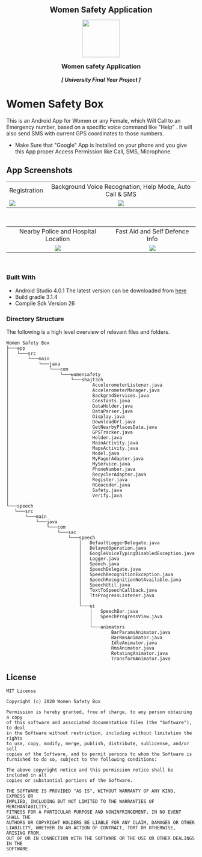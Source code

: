 <h2 style="margin-bottom: 0;" align="center">Women Safety Application </h2>

<p align="center">
<img src="https://www.google.com/url?sa=i&url=https%3A%2F%2Fin.linkedin.com%2Fschool%2Fgitam-deemed-university%2F&psig=AOvVaw29HmVXJ6YGIcAtOruxtocU&ust=1750461545595000&source=images&cd=vfe&opi=89978449&ved=0CBQQjRxqFwoTCIjZqsfP_o0DFQAAAAAdAAAAABAE" height="100" width="100">
<h3 style="margin-top: 0;" align="center">Women safety Application</h3>
<h5 style="margin-top: 0;" align="center">[ University Final Year Project ]</h5>
</p>

# Women Safety Box
This is an Android App for Women or any Female, which Will Call to an Emergency number, based on a specific voice command like "Help" . It will also send SMS with current GPS coordinates to those numbers.

* Make Sure that "Google" App is Installed on your phone and you give this App proper Access Permission like Call, SMS, Microphone.


## App Screenshots
<table>
  <tr>
     <td align="center">Registration</td>
     <td align="center">Background Voice Recognation, Help Mode, Auto Call & SMS</td>
  </tr>
  <tr>
    <td valign="top"><img src="https://user-images.githubusercontent.com/15268903/44601093-3d313680-a7fd-11e8-9e94-ba3b77d0dfc3.gif"></td>
    <td valign="top" align="center"><img src="https://user-images.githubusercontent.com/15268903/44601241-ab75f900-a7fd-11e8-92a9-28bbce9630ca.gif"></td>
  </tr>
 </table>
 <br>
 <table>
  <tr>
     <td align="center">Nearby Police and Hospital Location</td>
     <td align="center">Fast Aid and Self Defence Info</td>
  </tr>
  <tr>
    <td valign="top" align="center"><img src="https://user-images.githubusercontent.com/15268903/44601093-3d313680-a7fd-11e8-9e94-ba3b77d0dfc3.gif"></td>
    <td valign="top" align="center"><img src="https://user-images.githubusercontent.com/15268903/44601775-65219980-a7ff-11e8-93c2-547ecff322ee.gif"></td>
  </tr>
 </table>
 <br>
 
 ### Built With
 
 * Android Studio 4.0.1 The latest version can be downloaded from [here](https://developer.android.com/studio/)
 * Build gradle 3.1.4
 * Compile Sdk Version 26

 
 ### Directory Structure
 
 The following is a high level overview of relevant files and folders.
 
 ```
Women Safety Box
├───app
│   └───src
│       └───main
│           └───java
│               └───com
│                   └───womensafety
│                       └───shajt3ch
│                               AccelerometerListener.java
│                               AccelerometerManager.java
│                               BackgrndServices.java
│                               Constants.java
│                               DataHolder.java
│                               DataParser.java
│                               Display.java
│                               DownloadUrl.java
│                               GetNearbyPlacesData.java
│                               GPSTracker.java
│                               Holder.java
│                               MainActivity.java
│                               MapsActivity.java
│                               Model.java
│                               MyPagerAdapter.java
│                               MyService.java
│                               PhoneNumber.java
│                               RecyclerAdapter.java
│                               Register.java
│                               RGeocoder.java
│                               Safety.java
│                               Verify.java
│
└───speech
    └───src
        └───main
            └───java
                └───com
                    └───sac
                        └───speech
                            │   DefaultLoggerDelegate.java
                            │   DelayedOperation.java
                            │   GoogleVoiceTypingDisabledException.java
                            │   Logger.java
                            │   Speech.java
                            │   SpeechDelegate.java
                            │   SpeechRecognitionException.java
                            │   SpeechRecognitionNotAvailable.java
                            │   SpeechUtil.java
                            │   TextToSpeechCallback.java
                            │   TtsProgressListener.java
                            │
                            └───ui
                                │   SpeechBar.java
                                │   SpeechProgressView.java
                                │
                                └───animators
                                        BarParamsAnimator.java
                                        BarRmsAnimator.java
                                        IdleAnimator.java
                                        RmsAnimator.java
                                        RotatingAnimator.java
                                        TransformAnimator.java
```

## License
```
MIT License

Copyright (c) 2020 Women Safety Box

Permission is hereby granted, free of charge, to any person obtaining a copy
of this software and associated documentation files (the "Software"), to deal
in the Software without restriction, including without limitation the rights
to use, copy, modify, merge, publish, distribute, sublicense, and/or sell
copies of the Software, and to permit persons to whom the Software is
furnished to do so, subject to the following conditions:

The above copyright notice and this permission notice shall be included in all
copies or substantial portions of the Software.

THE SOFTWARE IS PROVIDED "AS IS", WITHOUT WARRANTY OF ANY KIND, EXPRESS OR
IMPLIED, INCLUDING BUT NOT LIMITED TO THE WARRANTIES OF MERCHANTABILITY,
FITNESS FOR A PARTICULAR PURPOSE AND NONINFRINGEMENT. IN NO EVENT SHALL THE
AUTHORS OR COPYRIGHT HOLDERS BE LIABLE FOR ANY CLAIM, DAMAGES OR OTHER
LIABILITY, WHETHER IN AN ACTION OF CONTRACT, TORT OR OTHERWISE, ARISING FROM,
OUT OF OR IN CONNECTION WITH THE SOFTWARE OR THE USE OR OTHER DEALINGS IN THE
SOFTWARE.
```



